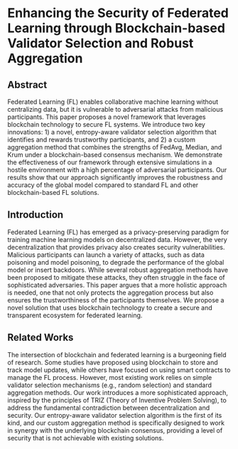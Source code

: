 # Enhancing the Security of Federated Learning through Blockchain-based Validator Selection and Robust Aggregation

## Abstract
Federated Learning (FL) enables collaborative machine learning without centralizing data, but it is vulnerable to adversarial attacks from malicious participants. This paper proposes a novel framework that leverages blockchain technology to secure FL systems. We introduce two key innovations: 1) a novel, entropy-aware validator selection algorithm that identifies and rewards trustworthy participants, and 2) a custom aggregation method that combines the strengths of FedAvg, Median, and Krum under a blockchain-based consensus mechanism. We demonstrate the effectiveness of our framework through extensive simulations in a hostile environment with a high percentage of adversarial participants. Our results show that our approach significantly improves the robustness and accuracy of the global model compared to standard FL and other blockchain-based FL solutions.

## Introduction
Federated Learning (FL) has emerged as a privacy-preserving paradigm for training machine learning models on decentralized data. However, the very decentralization that provides privacy also creates security vulnerabilities. Malicious participants can launch a variety of attacks, such as data poisoning and model poisoning, to degrade the performance of the global model or insert backdoors. While several robust aggregation methods have been proposed to mitigate these attacks, they often struggle in the face of sophisticated adversaries. This paper argues that a more holistic approach is needed, one that not only protects the aggregation process but also ensures the trustworthiness of the participants themselves. We propose a novel solution that uses blockchain technology to create a secure and transparent ecosystem for federated learning.

## Related Works
The intersection of blockchain and federated learning is a burgeoning field of research. Some studies have proposed using blockchain to store and track model updates, while others have focused on using smart contracts to manage the FL process. However, most existing work relies on simple validator selection mechanisms (e.g., random selection) and standard aggregation methods. Our work introduces a more sophisticated approach, inspired by the principles of TRIZ (Theory of Inventive Problem Solving), to address the fundamental contradiction between decentralization and security. Our entropy-aware validator selection algorithm is the first of its kind, and our custom aggregation method is specifically designed to work in synergy with the underlying blockchain consensus, providing a level of security that is not achievable with existing solutions.
